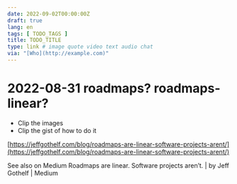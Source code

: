 ```yaml
---
date: 2022-09-02T00:00:00Z
draft: true
lang: en
tags: [ TODO_TAGS ]
title: TODO_TITLE
type: link # image quote video text audio chat
via: "[Who](http://example.com)"
---
```



# 2022-08-31 roadmaps? roadmaps-linear?


* Clip the images
* Clip the gist of how to do it

[https://jeffgothelf.com/blog/roadmaps-are-linear-software-projects-arent/](https://jeffgothelf.com/blog/roadmaps-are-linear-software-projects-arent/)

See also on Medium
Roadmaps are linear. Software projects aren’t. | by Jeff Gothelf | Medium

